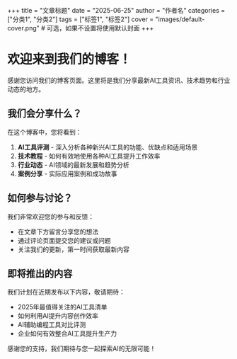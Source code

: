 +++
title = "文章标题"
date = "2025-06-25"
author = "作者名"
categories = ["分类1", "分类2"]
tags = ["标签1", "标签2"]
cover = "images/default-cover.png"  # 可选，如果不设置将使用默认封面
+++

# 欢迎来到我们的博客！

感谢您访问我们的博客页面。这里将是我们分享最新AI工具资讯、技术趋势和行业动态的地方。

## 我们会分享什么？

在这个博客中，您将看到：

1. **AI工具评测** - 深入分析各种新兴AI工具的功能、优缺点和适用场景
2. **技术教程** - 如何有效地使用各种AI工具提升工作效率
3. **行业动态** - AI领域的最新发展和趋势分析
4. **案例分享** - 实际应用案例和成功故事

## 如何参与讨论？

我们非常欢迎您的参与和反馈：

- 在文章下方留言分享您的想法
- 通过评论页面提交您的建议或问题
- 关注我们的更新，第一时间获取最新内容

## 即将推出的内容

我们计划在近期发布以下内容，敬请期待：

- 2025年最值得关注的AI工具清单
- 如何利用AI提升内容创作效率
- AI辅助编程工具对比评测
- 企业如何有效整合AI工具提升生产力

感谢您的支持，我们期待与您一起探索AI的无限可能！
